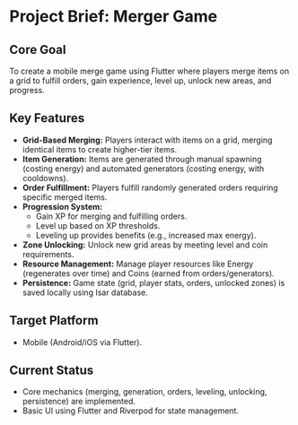 # Project Brief: Merger Game

## Core Goal

To create a mobile merge game using Flutter where players merge items on a grid to fulfill orders, gain experience, level up, unlock new areas, and progress.

## Key Features

*   **Grid-Based Merging:** Players interact with items on a grid, merging identical items to create higher-tier items.
*   **Item Generation:** Items are generated through manual spawning (costing energy) and automated generators (costing energy, with cooldowns).
*   **Order Fulfillment:** Players fulfill randomly generated orders requiring specific merged items.
*   **Progression System:**
    *   Gain XP for merging and fulfilling orders.
    *   Level up based on XP thresholds.
    *   Leveling up provides benefits (e.g., increased max energy).
*   **Zone Unlocking:** Unlock new grid areas by meeting level and coin requirements.
*   **Resource Management:** Manage player resources like Energy (regenerates over time) and Coins (earned from orders/generators).
*   **Persistence:** Game state (grid, player stats, orders, unlocked zones) is saved locally using Isar database.

## Target Platform

*   Mobile (Android/iOS via Flutter).

## Current Status

*   Core mechanics (merging, generation, orders, leveling, unlocking, persistence) are implemented.
*   Basic UI using Flutter and Riverpod for state management.
